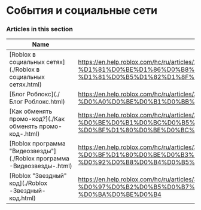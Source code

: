 # События и социальные сети  
### Articles in this section
Name|URL
-|-
[Roblox в социальных сетях](./Roblox в социальных сетях.html) |https://en.help.roblox.com/hc/ru/articles/206596923-Roblox-%D0%B2-%D1%81%D0%BE%D1%86%D0%B8%D0%B0%D0%BB%D1%8C%D0%BD%D1%8B%D1%85-%D1%81%D0%B5%D1%82%D1%8F%D1%85
[Блог Роблокс](./Блог Роблокс.html) |https://en.help.roblox.com/hc/ru/articles/360029134331-%D0%91%D0%BB%D0%BE%D0%B3-%D0%A0%D0%BE%D0%B1%D0%BB%D0%BE%D0%BA%D1%81
[Как обменять промо-код?](./Как обменять промо-код-.html) |https://en.help.roblox.com/hc/ru/articles/360029650831-%D0%9A%D0%B0%D0%BA-%D0%BE%D0%B1%D0%BC%D0%B5%D0%BD%D1%8F%D1%82%D1%8C-%D0%BF%D1%80%D0%BE%D0%BC%D0%BE-%D0%BA%D0%BE%D0%B4-
[Roblox программа "Видеозвезды"](./Roblox программа -Видеозвезды-.html) |https://en.help.roblox.com/hc/ru/articles/360026092011-Roblox-%D0%BF%D1%80%D0%BE%D0%B3%D1%80%D0%B0%D0%BC%D0%BC%D0%B0-%D0%92%D0%B8%D0%B4%D0%B5%D0%BE%D0%B7%D0%B2%D0%B5%D0%B7%D0%B4%D1%8B-
[Roblox "Звездный" код](./Roblox -Звездный- код.html) |https://en.help.roblox.com/hc/ru/articles/360026181292-Roblox-%D0%97%D0%B2%D0%B5%D0%B7%D0%B4%D0%BD%D1%8B%D0%B9-%D0%BA%D0%BE%D0%B4